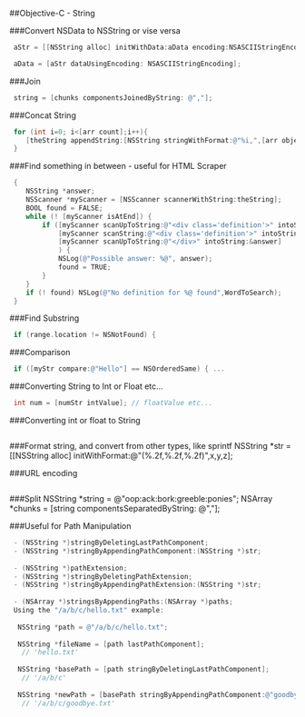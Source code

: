 
##Objective-C - String

###Convert NSData to NSString or vise versa

```objective-c
 aStr = [[NSString alloc] initWithData:aData encoding:NSASCIIStringEncoding];
 ```
```objective-c
 aData = [aStr dataUsingEncoding: NSASCIIStringEncoding];
 ```
###Join
```objective-c
 string = [chunks componentsJoinedByString: @","];
 ```
###Concat String
```objective-c
 for (int i=0; i<[arr count];i++){
    [theString appendString:[NSString stringWithFormat:@"%i,",[arr objectAtIndex:i]]];
 }
 ```

###Find something in between - useful for HTML Scraper
```objective-c
 {
 	NSString *answer;
 	NSScanner *myScanner = [NSScanner scannerWithString:theString];
 	BOOL found = FALSE;
 	while (! [myScanner isAtEnd]) {
 		if ([myScanner scanUpToString:@"<div class='definition'>" intoString:NULL] &&
 			[myScanner scanString:@"<div class='definition'>" intoString:NULL] &&
 			[myScanner scanUpToString:@"</div>" intoString:&answer]
 			) {
 			NSLog(@"Possible answer: %@", answer);
 			found = TRUE;
 		}
 	}
 	if (! found) NSLog(@"No definition for %@ found",WordToSearch);
 } 
 ```
###Find Substring
```objective-c
 if (range.location != NSNotFound) {
 ```
###Comparison
```objective-c
 if ([myStr compare:@"Hello"] == NSOrderedSame) { ...
 ```


###Converting String to Int or Float etc...
```objective-c
 int num = [numStr intValue]; // floatValue etc...
 ```
###Converting int or float to String
```objective-c
 ```
###Format string, and convert from other types, like sprintf
  NSString *str = [[NSString alloc] initWithFormat:@"(%.2f,%.2f,%.2f)",x,y,z];


###URL encoding
```objective-c
 ```

###Split
  NSString *string = @"oop:ack:bork:greeble:ponies";
  NSArray *chunks = [string componentsSeparatedByString: @","];



###Useful for Path Manipulation
```objective-c
 - (NSString *)stringByDeletingLastPathComponent;
 - (NSString *)stringByAppendingPathComponent:(NSString *)str;
 
 - (NSString *)pathExtension;
 - (NSString *)stringByDeletingPathExtension;
 - (NSString *)stringByAppendingPathExtension:(NSString *)str;
 
 - (NSArray *)stringsByAppendingPaths:(NSArray *)paths;
 Using the "/a/b/c/hello.txt" example:
 
  NSString *path = @"/a/b/c/hello.txt";
 
  NSString *fileName = [path lastPathComponent];
   // 'hello.txt'
 
  NSString *basePath = [path stringByDeletingLastPathComponent];
   // '/a/b/c'
 
  NSString *newPath = [basePath stringByAppendingPathComponent:@"goodbye.txt"];
   // '/a/b/c/goodbye.txt'






